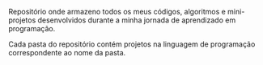 Repositório onde armazeno todos os meus códigos, algoritmos e mini-projetos desenvolvidos durante a minha jornada de aprendizado em programação.

Cada pasta do repositório contém projetos na linguagem de programação correspondente ao nome da pasta.
